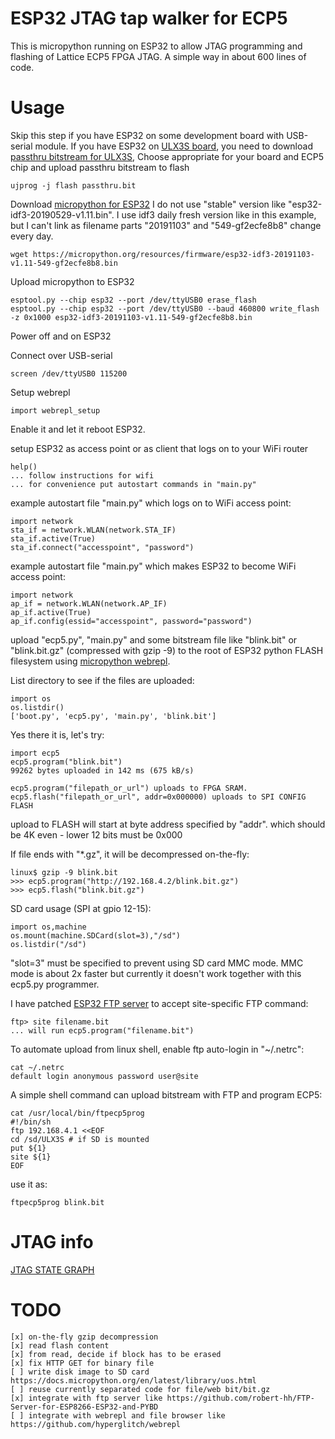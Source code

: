 # ESP32 JTAG tap walker for ECP5

This is micropython running on ESP32 to allow
JTAG programming and flashing of Lattice ECP5 FPGA JTAG.
A simple way in about 600 lines of code.

# Usage

Skip this step if you have ESP32 on some development board with USB-serial module.
If you have ESP32 on [ULX3S board](https://github.com/emard/ulx3s), you need to 
download [passthru bitstream for ULX3S](https://github.com/emard/ulx3s-bin/tree/master/fpga/passthru),
Choose appropriate for your board and ECP5 chip and upload passthru bitstream to flash

    ujprog -j flash passthru.bit

Download [micropython for ESP32](https://micropython.org/download#esp32)
I do not use "stable" version like "esp32-idf3-20190529-v1.11.bin".
I use idf3 daily fresh version like in this example, but I can't link
as filename parts "20191103" and "549-gf2ecfe8b8" change every day. 

    wget https://micropython.org/resources/firmware/esp32-idf3-20191103-v1.11-549-gf2ecfe8b8.bin

Upload micropython to ESP32

    esptool.py --chip esp32 --port /dev/ttyUSB0 erase_flash
    esptool.py --chip esp32 --port /dev/ttyUSB0 --baud 460800 write_flash -z 0x1000 esp32-idf3-20191103-v1.11-549-gf2ecfe8b8.bin

Power off and on ESP32

Connect over USB-serial

    screen /dev/ttyUSB0 115200

Setup webrepl

    import webrepl_setup

Enable it and let it reboot ESP32.

setup ESP32 as access point
or as client that logs on to your WiFi router

    help()
    ... follow instructions for wifi
    ... for convenience put autostart commands in "main.py"

example autostart file "main.py" which logs on to WiFi access point:

    import network
    sta_if = network.WLAN(network.STA_IF)
    sta_if.active(True)
    sta_if.connect("accesspoint", "password")

example autostart file "main.py" which makes ESP32 to become WiFi access point:

    import network
    ap_if = network.WLAN(network.AP_IF)
    ap_if.active(True)
    ap_if.config(essid="accesspoint", password="password")

upload "ecp5.py", "main.py" and some bitstream file like "blink.bit" or
"blink.bit.gz" (compressed with gzip -9) to
the root of ESP32 python FLASH filesystem
using [micropython webrepl](http://micropython.org/webrepl).

List directory to see if the files are uploaded:

    import os
    os.listdir()
    ['boot.py', 'ecp5.py', 'main.py', 'blink.bit']

Yes there it is, let's try:

    import ecp5
    ecp5.program("blink.bit") 
    99262 bytes uploaded in 142 ms (675 kB/s)

    ecp5.program("filepath_or_url") uploads to FPGA SRAM.
    ecp5.flash("filepath_or_url", addr=0x000000) uploads to SPI CONFIG FLASH

upload to FLASH will start at byte address specified by "addr".
which should be 4K even - lower 12 bits must be 0x000

If file ends with "*.gz", it will be decompressed on-the-fly:

    linux$ gzip -9 blink.bit
    >>> ecp5.program("http://192.168.4.2/blink.bit.gz")
    >>> ecp5.flash("blink.bit.gz")

SD card usage (SPI at gpio 12-15):

    import os,machine
    os.mount(machine.SDCard(slot=3),"/sd")
    os.listdir("/sd")

"slot=3" must be specified to prevent using SD card MMC mode.
MMC mode is about 2x faster but currently it doesn't work together
with this ecp5.py programmer.

I have patched [ESP32 FTP server](https://github.com/emard/FTP-Server-for-ESP8266-ESP32-and-PYBD)
to accept site-specific FTP command:

    ftp> site filename.bit
    ... will run ecp5.program("filename.bit")

To automate upload from linux shell,
enable ftp auto-login in "~/.netrc":

    cat ~/.netrc
    default login anonymous password user@site

A simple shell command can upload bitstream
with FTP and program ECP5:

    cat /usr/local/bin/ftpecp5prog
    #!/bin/sh
    ftp 192.168.4.1 <<EOF
    cd /sd/ULX3S # if SD is mounted
    put ${1}
    site ${1}
    EOF

use it as:

    ftpecp5prog blink.bit

# JTAG info

[JTAG STATE GRAPH](https://www.xjtag.com/about-jtag/jtag-a-technical-overview/tap_state_machine1)

# TODO

    [x] on-the-fly gzip decompression
    [x] read flash content
    [x] from read, decide if block has to be erased
    [x] fix HTTP GET for binary file
    [ ] write disk image to SD card https://docs.micropython.org/en/latest/library/uos.html
    [ ] reuse currently separated code for file/web bit/bit.gz
    [x] integrate with ftp server like https://github.com/robert-hh/FTP-Server-for-ESP8266-ESP32-and-PYBD
    [ ] integrate with webrepl and file browser like https://github.com/hyperglitch/webrepl

